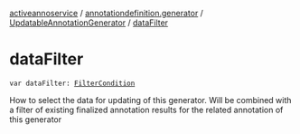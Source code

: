 [activeannoservice](../../index.md) / [annotationdefinition.generator](../index.md) / [UpdatableAnnotationGenerator](index.md) / [dataFilter](./data-filter.md)

# dataFilter

`var dataFilter: `[`FilterCondition`](../../project.filter/-filter-condition/index.md)

How to select the data for updating of this generator. Will be combined with a filter of existing finalized annotation results
for the related annotation of this generator

